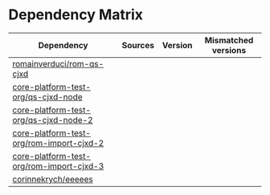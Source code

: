 # Dependency Matrix

Dependency | Sources | Version | Mismatched versions
---------- | ------- | ------- | -------------------
[romainverduci/rom-qs-cjxd](https://github.com/romainverduci/rom-qs-cjxd.git) |  | []() | 
[core-platform-test-org/qs-cjxd-node](https://github.com/core-platform-test-org/qs-cjxd-node.git) |  | []() | 
[core-platform-test-org/qs-cjxd-node-2](https://github.com/core-platform-test-org/qs-cjxd-node-2.git) |  | []() | 
[core-platform-test-org/rom-import-cjxd-2](https://github.com/core-platform-test-org/rom-import-cjxd-2.git) |  | []() | 
[core-platform-test-org/rom-import-cjxd-3](https://github.com/core-platform-test-org/rom-import-cjxd-3.git) |  | []() | 
[corinnekrych/eeeees](https://github.com/corinnekrych/eeeees.git) |  | []() | 
